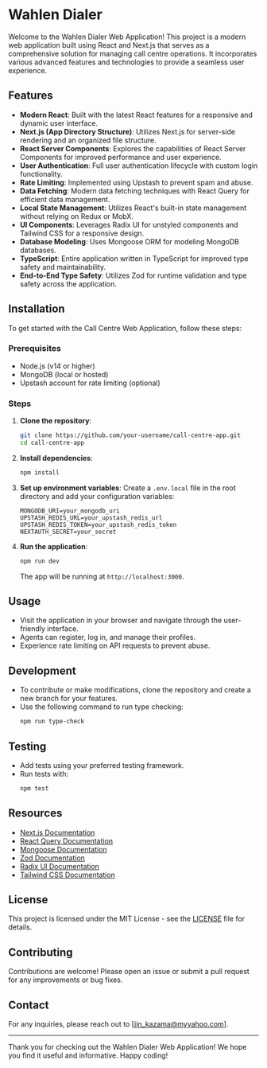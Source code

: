 # Wahlen Dialer

Welcome to the Wahlen Dialer Web Application! This project is a modern web application built using React and Next.js that serves as a comprehensive solution for managing call centre operations. It incorporates various advanced features and technologies to provide a seamless user experience.

## Features

- **Modern React**: Built with the latest React features for a responsive and dynamic user interface.
- **Next.js (App Directory Structure)**: Utilizes Next.js for server-side rendering and an organized file structure.
- **React Server Components**: Explores the capabilities of React Server Components for improved performance and user experience.
- **User Authentication**: Full user authentication lifecycle with custom login functionality.
- **Rate Limiting**: Implemented using Upstash to prevent spam and abuse.
- **Data Fetching**: Modern data fetching techniques with React Query for efficient data management.
- **Local State Management**: Utilizes React's built-in state management without relying on Redux or MobX.
- **UI Components**: Leverages Radix UI for unstyled components and Tailwind CSS for a responsive design.
- **Database Modeling**: Uses Mongoose ORM for modeling MongoDB databases.
- **TypeScript**: Entire application written in TypeScript for improved type safety and maintainability.
- **End-to-End Type Safety**: Utilizes Zod for runtime validation and type safety across the application.

## Installation

To get started with the Call Centre Web Application, follow these steps:

### Prerequisites

- Node.js (v14 or higher)
- MongoDB (local or hosted)
- Upstash account for rate limiting (optional)

### Steps

1. **Clone the repository**:
   ```bash
   git clone https://github.com/your-username/call-centre-app.git
   cd call-centre-app
   ```

2. **Install dependencies**:
   ```bash
   npm install
   ```

3. **Set up environment variables**:
   Create a `.env.local` file in the root directory and add your configuration variables:
   ```plaintext
   MONGODB_URI=your_mongodb_uri
   UPSTASH_REDIS_URL=your_upstash_redis_url
   UPSTASH_REDIS_TOKEN=your_upstash_redis_token
   NEXTAUTH_SECRET=your_secret
   ```

4. **Run the application**:
   ```bash
   npm run dev
   ```
   The app will be running at `http://localhost:3000`.

## Usage

- Visit the application in your browser and navigate through the user-friendly interface.
- Agents can register, log in, and manage their profiles.
- Experience rate limiting on API requests to prevent abuse.

## Development

- To contribute or make modifications, clone the repository and create a new branch for your features.
- Use the following command to run type checking:
   ```bash
   npm run type-check
   ```

## Testing

- Add tests using your preferred testing framework.
- Run tests with:
   ```bash
   npm test
   ```

## Resources

- [Next.js Documentation](https://nextjs.org/docs)
- [React Query Documentation](https://react-query.tanstack.com/)
- [Mongoose Documentation](https://mongoosejs.com/docs/)
- [Zod Documentation](https://zod.dev/)
- [Radix UI Documentation](https://www.radix-ui.com/docs)
- [Tailwind CSS Documentation](https://tailwindcss.com/docs)

## License

This project is licensed under the MIT License - see the [LICENSE](https://github.com/Kampfer-Programmierer/wahlen-dialer/tree/main#:~:text=Last%20commit%20date-,LICENSE.txt,-Create%20LICENSE.txt) file for details.

## Contributing

Contributions are welcome! Please open an issue or submit a pull request for any improvements or bug fixes.

## Contact

For any inquiries, please reach out to [jin_kazama@myyahoo.com].

---

Thank you for checking out the Wahlen Dialer Web Application! We hope you find it useful and informative. Happy coding!
